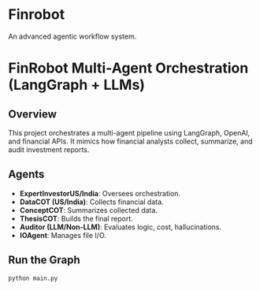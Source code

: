 # Finrobot

An advanced agentic workflow system.
# FinRobot Multi-Agent Orchestration (LangGraph + LLMs)

## Overview
This project orchestrates a multi-agent pipeline using LangGraph, OpenAI, and financial APIs. It mimics how financial analysts collect, summarize, and audit investment reports.

## Agents
- **ExpertInvestorUS/India**: Oversees orchestration.
- **DataCOT (US/India)**: Collects financial data.
- **ConceptCOT**: Summarizes collected data.
- **ThesisCOT**: Builds the final report.
- **Auditor (LLM/Non-LLM)**: Evaluates logic, cost, hallucinations.
- **IOAgent**: Manages file I/O.

## Run the Graph
```bash
python main.py

